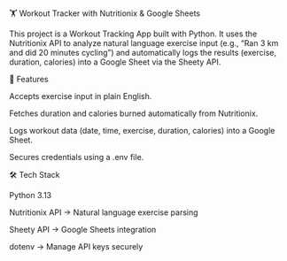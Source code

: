 🏋️ Workout Tracker with Nutritionix & Google Sheets

This project is a Workout Tracking App built with Python.
It uses the Nutritionix API to analyze natural language exercise input (e.g., “Ran 3 km and did 20 minutes cycling”) and automatically logs the results (exercise, duration, calories) into a Google Sheet via the Sheety API.

🚀 Features

Accepts exercise input in plain English.

Fetches duration and calories burned automatically from Nutritionix.

Logs workout data (date, time, exercise, duration, calories) into a Google Sheet.

Secures credentials using a .env file.

🛠️ Tech Stack

Python 3.13

Nutritionix API → Natural language exercise parsing

Sheety API → Google Sheets integration

dotenv → Manage API keys securely